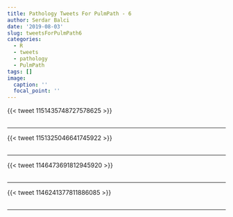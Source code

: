 ```yaml
---
title: Pathology Tweets For PulmPath - 6
author: Serdar Balci
date: '2019-08-03'
slug: tweetsForPulmPath6
categories:
  - R
  - tweets
  - pathology
  - PulmPath
tags: []
image:
  caption: ''
  focal_point: ''
---
```



{{< tweet 1151435748727578625 >}}
<br>
<br>
<hr>
{{< tweet 1151325046641745922 >}}
<br>
<br>
<hr>
{{< tweet 1146473691812945920 >}}
<br>
<br>
<hr>
{{< tweet 1146241377811886085 >}}
<br>
<br>
<hr>
